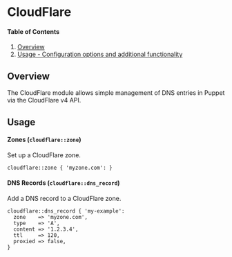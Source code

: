 # CloudFlare

#### Table of Contents

1. [Overview](#overview)
2. [Usage - Configuration options and additional functionality](#usage)

## Overview

The CloudFlare module allows simple management of DNS entries in Puppet via the CloudFlare v4 API.

## Usage

#### Zones (`cloudflare::zone`)

Set up a CloudFlare zone.

    cloudflare::zone { 'myzone.com': }

#### DNS Records (`cloudflare::dns_record`)

Add a DNS record to a CloudFlare zone.

    cloudflare::dns_record { 'my-example':
      zone    => 'myzone.com',
      type    => 'A',
      content => '1.2.3.4',
      ttl     => 120,
      proxied => false,
    }